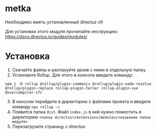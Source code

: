 # metka
Необходимо иметь установленный directus v9

Для установки этого модуля прочитайте инструкцию:
https://docs.directus.io/guides/modules/

# Установка
1. Скачайте файлы и распакуйте архив с ними в отдельную папку.
2. Установите Rollup. Для этого в консоли введите команду:
```
npm i -D rollup @rollup/plugin-commonjs @rollup/plugin-node-resolve @rollup/plugin-replace rollup-plugin-terser rollup-plugin-vue @vue/compiler-sfc
```
3.  В консоли перейдите в директорию с файлами проекта и введите команду `npx rollup -c`
4. Появится папка `dist`. Файл `index.js` в ней нужно поместить в директорию `<папка directus>/extensions/modules/<название папки модуля>`
5. Перезагрузите страницу с directus


